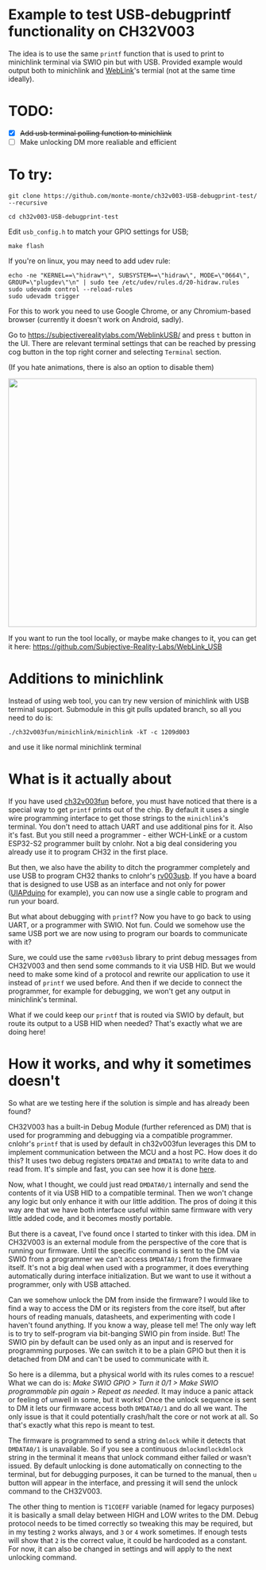 # Example to test USB-debugprintf functionality on CH32V003
The idea is to use the same ``printf`` function that is used to print to minichlink terminal via SWIO pin but with USB. 
Provided example would output both to minichlink and [WebLink](https://subjectiverealitylabs.com/WeblinkUSB/)'s termial (not at the same time ideally).

# TODO:
- [x] ~~Add usb terminal polling function to minichlink~~
- [ ] Make unlocking DM more realiable and efficient

# To try:
``git clone https://github.com/monte-monte/ch32v003-USB-debugprint-test/ --recursive``

``cd ch32v003-USB-debugprint-test``

Edit ``usb_config.h`` to match your GPIO settings for USB;

``make flash``

If you're on linux, you may need to add udev rule:

```
echo -ne "KERNEL==\"hidraw*\", SUBSYSTEM==\"hidraw\", MODE=\"0664\", GROUP=\"plugdev\"\n" | sudo tee /etc/udev/rules.d/20-hidraw.rules
sudo udevadm control --reload-rules
sudo udevadm trigger
```
For this to work you need to use Google Chrome, or any Chromium-based browser (currently it doesn't work on Android, sadly).

Go to https://subjectiverealitylabs.com/WeblinkUSB/ and press ``t`` button in the UI.
There are relevant terminal settings that can be reached by pressing cog button in the top right corner and selecting ``Terminal`` section.

(If you hate animations, there is also an option to disable them)

<img src="https://github.com/user-attachments/assets/f6c79832-5721-48b6-a186-eb1d9c997e35" width="500px">

If you want to run the tool locally, or maybe make changes to it, you can get it here:
https://github.com/Subjective-Reality-Labs/WebLink_USB

# Additions to minichlink
Instead of using web tool, you can try new version of minichlink with USB terminal support. Submodule in this git pulls updated branch, so all you need to do is:

``./ch32v003fun/minichlink/minichlink -kT -c 1209d003`` 

and use it like normal minichlink terminal

# What is it actually about

If you have used [ch32v003fun](https://github.com/cnlohr/ch32v003fun) before, you must have noticed that there is a special way to get ``printf`` prints out of the chip.
By default it uses a single wire programming interface to get those strings to the ``minichlink``'s terminal. You don't need to attach UART and use additional pins for it. Also it's fast.
But you still need a programmer - either WCH-LinkE or a custom ESP32-S2 programmer built by cnlohr. Not a big deal considering you already use it to program CH32 in the first place.

But then, we also have the ability to ditch the programmer completely and use USB to program CH32 thanks to cnlohr's [rv003usb](https://github.com/cnlohr/rv003usb). If you have a board that is designed to use USB as an interface and not only for power ([UIAPduino](https://www.uiap.jp/en/uiapduino/pro-micro/ch32v003/v1dot4) for example), you can now use a single cable to program and run your board.

But what about debugging with ``printf``? Now you have to go back to using UART, or a programmer with SWIO. Not fun. Could we somehow use the same USB port we are now using to program our boards to communicate with it?

Sure, we could use the same ``rv003usb`` library to print debug messages from CH32V003 and then send some commands to it via USB HID. But we would need to make some kind of a protocol and rewrite our application to use it instead of ``printf`` we used before. And then if we decide to connect the programmer, for example for debugging, we won't get any output in minichlink's terminal.

What if we could keep our ``printf`` that is routed via SWIO by default, but route its output to a USB HID when needed? That's exactly what we are doing here!

# How it works, and why it sometimes doesn't

So what are we testing here if the solution is simple and has already been found?

CH32V003 has a built-in Debug Module (further referenced as DM) that is used for programming and debugging via a compatible programmer. cnlohr's ``printf`` that is used by default in ch32v003fun leverages this DM to implement communication between the MCU and a host PC. How does it do this? It uses two debug registers ``DMDATA0`` and ``DMDATA1`` to write data to and read from. It's simple and fast, you can see how it is done [here](https://github.com/cnlohr/ch32v003fun/blob/2491e928d61f4296fe421705624ff3788c7ac1f7/ch32v003fun/ch32v003fun.c#L1623).

Now, what I thought, we could just read ``DMDATA0/1`` internally and send the contents of it via USB HID to a compatible terminal. Then we won't change any logic but only enhance it with our little addition. The pros of doing it this way are that we have both interface useful within same firmware with very little added code, and it becomes mostly portable.

But there is a caveat, I've found once I started to tinker with this idea. DM in CH32V003 is an external module from the perspective of the core that is running our firmware. Until the specific command is sent to the DM via SWIO from a programmer we can't access ``DMDATA0/1`` from the firmware itself. It's not a big deal when used with a programmer, it does everything automatically during interface initialization. But we want to use it without a programmer, only with USB attached.

Can we somehow unlock the DM from inside the firmware? I would like to find a way to access the DM or its registers from the core itself, but after hours of reading manuals, datasheets, and experimenting with code I haven't found anything. If you know a way, please tell me! The only way left is to try to self-program via bit-banging SWIO pin from inside. But! The SWIO pin by default can be used only as an input and is reserved for programming purposes. We can switch it to be a plain GPIO but then it is detached from DM and can't be used to communicate with it. 

So here is a dilemma, but a physical world with its rules comes to a rescue! What we can do is: *Make SWIO GPIO > Turn it 0/1 > Make SWIO programmable pin again > Repeat as needed*. It may induce a panic attack or feeling of unwell in some, but it works! Once the unlock sequence is sent to DM it lets our firmware access both ``DMDATA0/1`` and do all we want. The only issue is that it could potentially crash/halt the core or not work at all. So that's exactly what this repo is meant to test.

The firmware is programmed to send a string ``dmlock`` while it detects that ``DMDATA0/1`` is unavailable. So if you see a continuous ``dmlockmdlockdmlock`` string in the terminal it means that unlock command either failed or wasn't issued. By default unlocking is done automatically on connecting to the terminal, but for debugging purposes, it can be turned to the manual, then ``u`` button will appear in the interface, and pressing it will send the unlock command to the CH32V003.

The other thing to mention is ``T1COEFF`` variable (named for legacy purposes) it is basically a small delay between HIGH and LOW writes to the DM. Debug protocol needs to be timed correctly so tweaking this may be required, but in my testing ``2`` works always, and ``3`` or ``4`` work sometimes. If enough tests will show that ``2`` is the correct value, it could be hardcoded as a constant. For now, it can also be changed in settings and will apply to the next unlocking command.
